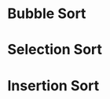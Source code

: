 # Bubble Sort ################################################
# Selection Sort #############################################
# Insertion Sort #############################################

